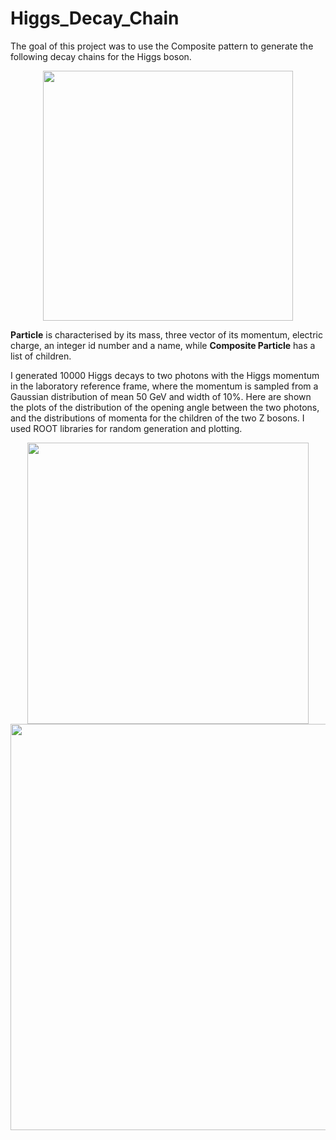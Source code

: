 # Higgs_Decay_Chain
The goal of this project was to use the Composite pattern to generate the following decay chains for the Higgs boson.
<p align="center">
<img src="https://user-images.githubusercontent.com/82932496/195068830-6ff97a5e-068a-4007-9d86-54ff40d474fc.png" width="400" >

**Particle** is characterised by its mass, three vector of its momentum, electric charge, an integer id number and a name, while **Composite Particle** has a list of children. 

I generated 10000 Higgs decays to two photons with the Higgs momentum in the laboratory reference frame, where the momentum is sampled from  a Gaussian distribution of mean 50 GeV and width of 10%. Here are shown the plots of the distribution of the opening angle between the two photons, and the distributions of momenta for the children of the two Z bosons. I used ROOT libraries for random generation and plotting.
<p align="center">
<img src="https://user-images.githubusercontent.com/82932496/195070773-c95b6cc1-6aa8-403d-be54-17ee5789141e.png" width="450" >
<img src="https://user-images.githubusercontent.com/82932496/195070767-466f1c11-cfbc-4a49-9395-7ea909dc5982.png" width="650" >

